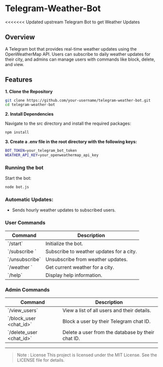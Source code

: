 # Telegram-Weather-Bot
<<<<<<< Updated upstream
 Telegram Bot to get Weather Updates


## Overview
A Telegram bot that provides real-time weather updates using the OpenWeatherMap API. Users can subscribe to daily weather updates for their city, and admins can manage users with commands like block, delete, and view.

## Features

**1. Clone the Repository**


```bash
git clone https://github.com/your-username/telegram-weather-bot.git
cd telegram-weather-bot
```

**2. Install Dependencies**

Navigate to the src directory and install the required packages:

```bash
npm install
```

**3. Create a .env file in the root directory with the following keys:**

```bash
BOT_TOKEN=your_telegram_bot_token
WEATHER_API_KEY=your_openweathermap_api_key
```
### Running the bot

Start the bot:

```bash
node bot.js
```

### Automatic Updates:
- Sends hourly weather updates to subscribed users.

### User Commands
| Command               | Description                                  |
|-----------------------|----------------------------------------------|
| \`/start\`              | Initialize the bot.                         |
| \`/subscribe <city>\`   | Subscribe to weather updates for a city.     |
| \`/unsubscribe\`        | Unsubscribe from weather updates.            |
| \`/weather <city>\`     | Get current weather for a city.              |
| \`/help\`               | Display help information.                    |

### Admin Commands
| Command                  | Description                                         |
|--------------------------|-----------------------------------------------------|
| \`/view_users\`            | View a list of all users and their details.         |
| \`/block_user <chat_id>\`  | Block a user by their Telegram chat ID.             |
| \`/delete_user <chat_id>\` | Delete a user from the database by their chat ID.   |

---


>Note : 
License
This project is licensed under the MIT License. See the LICENSE file for details.

